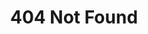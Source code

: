 ---
html_title: 404 Not Found
layout: 2006_default
old_website: true
permalink: /gck_doc.html
published: true
title: 404 Not Found
---